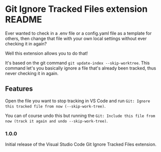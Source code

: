 # Git Ignore Tracked Files extension README

Ever wanted to check in a .env file or a config.yaml file as a template for others, then change that file with your own local settings without ever checking it in again?

Well this extension allows you to do that!

It's based on the git command `git update-index --skip-worktree`. This command let's you basically ignore a file that's already been tracked, thus never checking it in again. 

## Features

Open the file you want to stop tracking in VS Code and run `Git: Ignore this tracked file from now (--skip-work-tree)`. 

You can of course undo this but running the `Git: Include this file from now (track it again and undo --skip-work-tree)`.


### 1.0.0

Initial release of the Visual Studio Code Git Ignore Tracked Files extension. 

